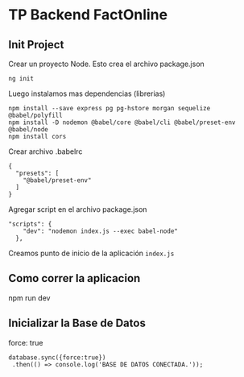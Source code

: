 # TP Backend FactOnline

## Init Project

Crear un proyecto Node. Esto crea el archivo package.json
```
ng init
```
Luego instalamos mas dependencias (librerias)
```
npm install --save express pg pg-hstore morgan sequelize @babel/polyfill
npm install -D nodemon @babel/core @babel/cli @babel/preset-env @babel/node
npm install cors
```

Crear archivo .babelrc
```
{
  "presets": [
    "@babel/preset-env"
  ]
}
```

Agregar script en el archivo package.json
```
"scripts": {
    "dev": "nodemon index.js --exec babel-node"
  },
```

Creamos punto de inicio de la aplicación `index.js`


## Como correr la aplicacion

npm run dev

## Inicializar la Base de Datos

force: true

```
database.sync({force:true})
 .then(() => console.log('BASE DE DATOS CONECTADA.'));
```
